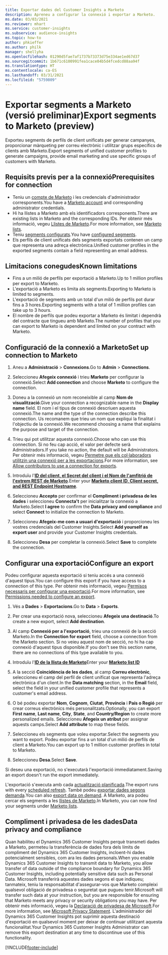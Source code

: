 ```yaml
---
title: Exportar dades del Customer Insights a Marketo
description: Apreneu a configurar la connexió i exportar a Marketo.
ms.date: 03/03/2021
ms.reviewer: mhart
ms.service: customer-insights
ms.subservice: audience-insights
ms.topic: how-to
author: phkieffer
ms.author: philk
manager: shellyha
ms.openlocfilehash: 01290d5fae7af1737b73373d75e334ae1ed67d37
ms.sourcegitcommit: 1b671c6100991fea1cace04b5d4fcedcd88aa94f
ms.translationtype: HT
ms.contentlocale: ca-ES
ms.lasthandoff: 03/31/2021
ms.locfileid: "5759809"
---
```

# <a name="export-segments-to-marketo-preview"></a><span data-ttu-id="43375-103">Exportar segments a Marketo (versió preliminar)</span><span class="sxs-lookup"><span data-stu-id="43375-103">Export segments to Marketo (preview)</span></span>

<span data-ttu-id="43375-104">Exporteu segments de perfils de client unificats per generar campanyes, proporcionar màrqueting per correu electrònic i utilitzar grups específics de clients amb Marketo.</span><span class="sxs-lookup"><span data-stu-id="43375-104">Export segments of unified customer profiles to generate campaigns, provide email marketing and use specific groups of customers with Marketo.</span></span>

## <a name="prerequisites-for-connection"></a><span data-ttu-id="43375-105">Requisits previs per a la connexió</span><span class="sxs-lookup"><span data-stu-id="43375-105">Prerequisites for connection</span></span>

-   <span data-ttu-id="43375-106">Teniu un [compte de Marketo](https://login.marketo.com/) i les credencials d'administrador corresponents.</span><span class="sxs-lookup"><span data-stu-id="43375-106">You have a [Marketo account](https://login.marketo.com/) and corresponding administrator credentials.</span></span>
-   <span data-ttu-id="43375-107">Hi ha llistes a Marketo amb els identificadors corresponents.</span><span class="sxs-lookup"><span data-stu-id="43375-107">There are existing lists in Marketo and the corresponding IDs.</span></span> <span data-ttu-id="43375-108">Per obtenir més informació, vegeu [Llistes de Marketo](https://docs.marketo.com/display/public/DOCS/Understanding+Static+Lists).</span><span class="sxs-lookup"><span data-stu-id="43375-108">For more information, see [Marketo lists](https://docs.marketo.com/display/public/DOCS/Understanding+Static+Lists).</span></span>
-   <span data-ttu-id="43375-109">Teniu [segments configurats](segments.md).</span><span class="sxs-lookup"><span data-stu-id="43375-109">You have [configured segments](segments.md).</span></span>
-   <span data-ttu-id="43375-110">Els perfils de client unificats dels segments exportats contenen un camp que representa una adreça electrònica.</span><span class="sxs-lookup"><span data-stu-id="43375-110">Unified customer profiles in the exported segments contain a field representing an email address.</span></span>

## <a name="known-limitations"></a><span data-ttu-id="43375-111">Limitacions conegudes</span><span class="sxs-lookup"><span data-stu-id="43375-111">Known limitations</span></span>

- <span data-ttu-id="43375-112">Fins a un milió de perfils per exportació a Marketo.</span><span class="sxs-lookup"><span data-stu-id="43375-112">Up to 1 million profiles per export to Marketo.</span></span>
- <span data-ttu-id="43375-113">L'exportació a Marketo es limita als segments.</span><span class="sxs-lookup"><span data-stu-id="43375-113">Exporting to Marketo is limited to segments.</span></span>
- <span data-ttu-id="43375-114">L'exportació de segments amb un total d'un milió de perfils pot durar fins a 3 hores.</span><span class="sxs-lookup"><span data-stu-id="43375-114">Exporting segments with a total of 1 million profiles can take up to 3 hours.</span></span> 
- <span data-ttu-id="43375-115">El nombre de perfils que podeu exportar a Marketo és limitat i dependrà del contracte que tingueu amb Marketo.</span><span class="sxs-lookup"><span data-stu-id="43375-115">The number of profiles that you can export to Marketo is dependent and limited on your contract with Marketo.</span></span>

## <a name="set-up-connection-to-marketo"></a><span data-ttu-id="43375-116">Configuració de la connexió a Marketo</span><span class="sxs-lookup"><span data-stu-id="43375-116">Set up connection to Marketo</span></span>

1. <span data-ttu-id="43375-117">Aneu a **Administració** > **Connexions**.</span><span class="sxs-lookup"><span data-stu-id="43375-117">Go to **Admin** > **Connections**.</span></span>

1. <span data-ttu-id="43375-118">Seleccioneu **Afegeix connexió** i trieu **Marketo** per configurar la connexió.</span><span class="sxs-lookup"><span data-stu-id="43375-118">Select **Add connection** and choose **Marketo** to configure the connection.</span></span>

1. <span data-ttu-id="43375-119">Doneu a la connexió un nom reconeixible al camp **Nom de visualització**.</span><span class="sxs-lookup"><span data-stu-id="43375-119">Give your connection a recognizable name in the **Display name** field.</span></span> <span data-ttu-id="43375-120">El nom i el tipus de connexió descriuen aquesta connexió.</span><span class="sxs-lookup"><span data-stu-id="43375-120">The name and the type of the connection describe this connection.</span></span> <span data-ttu-id="43375-121">Us recomanem que trieu un nom que expliqui la finalitat i l'objectiu de la connexió.</span><span class="sxs-lookup"><span data-stu-id="43375-121">We recommend choosing a name that explains the purpose and target of the connection.</span></span>

1. <span data-ttu-id="43375-122">Trieu qui pot utilitzar aquesta connexió.</span><span class="sxs-lookup"><span data-stu-id="43375-122">Choose who can use this connection.</span></span> <span data-ttu-id="43375-123">Si no feu cap acció, el valor per defecte serà Administradors.</span><span class="sxs-lookup"><span data-stu-id="43375-123">If you take no action, the default will be Administrators.</span></span> <span data-ttu-id="43375-124">Per obtenir més informació, vegeu [Permetre que els col·laboradors utilitzin una connexió per a les exportacions](connections.md#allow-contributors-to-use-a-connection-for-exports).</span><span class="sxs-lookup"><span data-stu-id="43375-124">For more information, see [Allow contributors to use a connection for exports](connections.md#allow-contributors-to-use-a-connection-for-exports).</span></span>

1. <span data-ttu-id="43375-125">Introduïu l'**[ID del client, el Secret del client i el Nom de l'amfitrió de l'extrem REST de Marketo](https://developers.marketo.com/rest-api/authentication/)**.</span><span class="sxs-lookup"><span data-stu-id="43375-125">Enter your **[Marketo client ID, Client secret, and REST Endpoint Hostname](https://developers.marketo.com/rest-api/authentication/)**.</span></span>

1. <span data-ttu-id="43375-126">Seleccioneu **Accepto** per confirmar el **Compliment i privadesa de les dades** i seleccioneu **Connecta't** per inicialitzar la connexió a Marketo.</span><span class="sxs-lookup"><span data-stu-id="43375-126">Select **I agree** to confirm the **Data privacy and compliance** and select **Connect** to initialize the connection to Marketo.</span></span>

1. <span data-ttu-id="43375-127">Seleccioneu **Afegeix-me com a usuari d'exportació** i proporcioneu les vostres credencials del Customer Insights.</span><span class="sxs-lookup"><span data-stu-id="43375-127">Select **Add yourself as export user** and provide your Customer Insights credentials.</span></span>

1. <span data-ttu-id="43375-128">Seleccioneu **Desa** per completar la connexió.</span><span class="sxs-lookup"><span data-stu-id="43375-128">Select **Save** to complete the connection.</span></span>

## <a name="configure-an-export"></a><span data-ttu-id="43375-129">Configurar una exportació</span><span class="sxs-lookup"><span data-stu-id="43375-129">Configure an export</span></span>

<span data-ttu-id="43375-130">Podeu configurar aquesta exportació si teniu accés a una connexió d'aquest tipus.</span><span class="sxs-lookup"><span data-stu-id="43375-130">You can configure this export if you have access to a connection of this type.</span></span> <span data-ttu-id="43375-131">Per obtenir més informació, vegeu [Permisos necessaris per configurar una exportació](export-destinations.md#set-up-a-new-export).</span><span class="sxs-lookup"><span data-stu-id="43375-131">For more information, see [Permissions needed to configure an export](export-destinations.md#set-up-a-new-export).</span></span>

1. <span data-ttu-id="43375-132">Vés a **Dades** > **Exportacions**.</span><span class="sxs-lookup"><span data-stu-id="43375-132">Go to **Data** > **Exports**.</span></span>

1. <span data-ttu-id="43375-133">Per crear una exportació nova, seleccioneu **Afegeix una destinació**.</span><span class="sxs-lookup"><span data-stu-id="43375-133">To create a new export, select **Add destination**.</span></span>

1. <span data-ttu-id="43375-134">Al camp **Connexió per a l'exportació**, trieu una connexió de la secció Marketo.</span><span class="sxs-lookup"><span data-stu-id="43375-134">In the **Connection for export** field, choose a connection from the Marketo section.</span></span> <span data-ttu-id="43375-135">Si no veieu aquest nom de secció, no hi ha cap connexió d'aquest tipus disponible.</span><span class="sxs-lookup"><span data-stu-id="43375-135">If you don't see this section name, there are no connections of this type available to you.</span></span>

1. <span data-ttu-id="43375-136">Introduïu l'**[ID de la llista de Marketo](https://docs.marketo.com/display/public/DOCS/Understanding+Static+Lists)**</span><span class="sxs-lookup"><span data-stu-id="43375-136">Enter your **[Marketo list ID](https://docs.marketo.com/display/public/DOCS/Understanding+Static+Lists)**</span></span> 

1. <span data-ttu-id="43375-137">A la secció **Coincidència de les dades**, al camp **Correu electrònic**, seleccioneu el camp del perfil de client unificat que representa l'adreça electrònica d'un client.</span><span class="sxs-lookup"><span data-stu-id="43375-137">In the **Data matching** section, in the **Email** field, select the field in your unified customer profile that represents a customer's email address.</span></span> 

1. <span data-ttu-id="43375-138">O bé podeu exportar **Nom**, **Cognom**, **Ciutat**, **Província** i **País o Regió** per crear correus electrònics més personalitzats.</span><span class="sxs-lookup"><span data-stu-id="43375-138">Optionally, you can export **First name**, **Last name**, **City**, **State**, and **Country/Region**  to create more personalized emails.</span></span> <span data-ttu-id="43375-139">Seleccioneu **Afegeix un atribut** per assignar aquests camps.</span><span class="sxs-lookup"><span data-stu-id="43375-139">Select **Add attribute** to map these fields.</span></span>

1. <span data-ttu-id="43375-140">Seleccioneu els segments que voleu exportar.</span><span class="sxs-lookup"><span data-stu-id="43375-140">Select the segments you want to export.</span></span> <span data-ttu-id="43375-141">Podeu exportar fins a un total d'un milió de perfils de client a Marketo.</span><span class="sxs-lookup"><span data-stu-id="43375-141">You can export up to 1 million customer profiles in total to Marketo.</span></span>

1. <span data-ttu-id="43375-142">Seleccioneu **Desa**.</span><span class="sxs-lookup"><span data-stu-id="43375-142">Select **Save**.</span></span>

<span data-ttu-id="43375-143">Si deseu una exportació, no s'executarà l'exportació immediatament.</span><span class="sxs-lookup"><span data-stu-id="43375-143">Saving an export doesn't run the export immediately.</span></span>

<span data-ttu-id="43375-144">L'exportació s'executa amb cada [actualització planificada](system.md#schedule-tab).</span><span class="sxs-lookup"><span data-stu-id="43375-144">The export runs with every [scheduled refresh](system.md#schedule-tab).</span></span> <span data-ttu-id="43375-145">També podeu [exportar dades segons demanda](export-destinations.md#run-exports-on-demand).</span><span class="sxs-lookup"><span data-stu-id="43375-145">You can also [export data on demand](export-destinations.md#run-exports-on-demand).</span></span> <span data-ttu-id="43375-146">A Marketo, ara podeu cercar els segments a les [llistes de Marketo](ttps://docs.marketo.com/display/public/DOCS/Understanding+Static+Lists).</span><span class="sxs-lookup"><span data-stu-id="43375-146">In Marketo, you can now find your segments under [Marketo lists](ttps://docs.marketo.com/display/public/DOCS/Understanding+Static+Lists).</span></span>


## <a name="data-privacy-and-compliance"></a><span data-ttu-id="43375-147">Compliment i privadesa de les dades</span><span class="sxs-lookup"><span data-stu-id="43375-147">Data privacy and compliance</span></span>

<span data-ttu-id="43375-148">Quan habiliteu el Dynamics 365 Customer Insights perquè transmeti dades a Marketo, permeteu la transferència de dades fora dels límits de compliment del Dynamics 365 Customer Insights, incloent-hi dades potencialment sensibles, com ara les dades personals.</span><span class="sxs-lookup"><span data-stu-id="43375-148">When you enable Dynamics 365 Customer Insights to transmit data to Marketo, you allow transfer of data outside of the compliance boundary for Dynamics 365 Customer Insights, including potentially sensitive data such as Personal Data.</span></span> <span data-ttu-id="43375-149">Microsoft transferirà aquestes dades segons el que indiqueu; tanmateix, teniu la responsabilitat d'assegurar-vos que Marketo compleixi qualsevol obligació de privadesa o seguretat que pugueu tenir.</span><span class="sxs-lookup"><span data-stu-id="43375-149">Microsoft will transfer such data at your instruction, but you are responsible for ensuring that Marketo meets any privacy or security obligations you may have.</span></span> <span data-ttu-id="43375-150">Per obtenir més informació, vegeu la [Declaració de privadesa de Microsoft](https://go.microsoft.com/fwlink/?linkid=396732).</span><span class="sxs-lookup"><span data-stu-id="43375-150">For more information, see [Microsoft Privacy Statement](https://go.microsoft.com/fwlink/?linkid=396732).</span></span>
<span data-ttu-id="43375-151">L'administrador del Dynamics 365 Customer Insights pot suprimir aquesta destinació d'exportació en qualsevol moment per deixar de continuar utilitzant aquesta funcionalitat.</span><span class="sxs-lookup"><span data-stu-id="43375-151">Your Dynamics 365 Customer Insights Administrator can remove this export destination at any time to discontinue use of this functionality.</span></span>


[!INCLUDE[footer-include](../includes/footer-banner.md)]